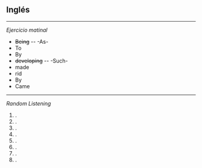 ## Inglés
---
_Ejercicio matinal_
- ~~Being~~ -- -As-
- To
- By
- ~~developing~~ -- -Such-
- made
- rid
- By
- Came
---
_Random Listening_
1. .
2. .
3. .
4. .
5. .
6. .
7. .
8. .